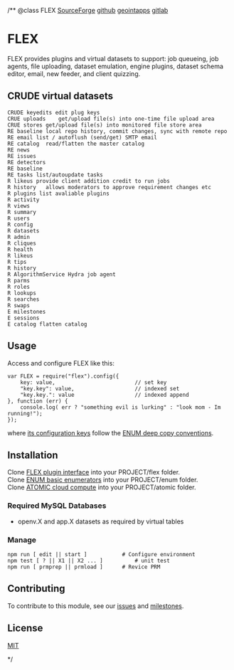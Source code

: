 /**
@class FLEX
	[SourceForge](https://sourceforge.net) 
	[github](https://github.com/acmesds/flex) 
	[geointapps](https://git.geointapps.org/acmesds/flex)
	[gitlab](https://gitlab.west.nga.ic.gov/acmesds/flex)

# FLEX

FLEX provides plugins and virtual datasets to support: job queueing, job agents, file uploading, dataset emulation, 
engine plugins, dataset schema editor, email, new feeder, and client quizzing.

## CRUDE virtual datasets

	CRUDE keyedits edit plug keys
	CRUE uploads	get/upload file(s) into one-time file upload area
	CRUE stores	get/upload file(s) into monitored file store area
	RE baseline local repo history, commit changes, sync with remote repo
	RE email list / autoflush (send/get) SMTP email
	RE catalog	read/flatten the master catalog
	RE news			
	RE issues		
	RE detectors
	RE baseline
	RE tasks list/autoupdate tasks
	R likeus provide client addition credit to run jobs
	R history	allows moderators to approve requirement changes etc
	R plugins list avaliable plugins
	R activity
	R views
	R summary
	R users
	R config
	R datasets
	R admin
	R cliques
	R health
	R likeus
	R tips
	R history
	R AlgorithmService Hydra job agent
	R parms		 
	R roles			
	R lookups				
	R searches
	R swaps		 	
	E milestones 		
	E sessions	
	E catalog flatten catalog

## Usage

Access and configure FLEX like this:

	var FLEX = require("flex").config({
		key: value, 						// set key
		"key.key": value, 					// indexed set
		"key.key.": value					// indexed append
	}, function (err) {
		console.log( err ? "something evil is lurking" : "look mom - Im running!");
	});

where [its configuration keys](https://totem.west.ile.nga.ic.gov/shares/prm/flex/index.html) follow 
the [ENUM deep copy conventions](https://github.com/acmesds/enum).

## Installation

Clone [FLEX plugin interface](https://github.com/acmesds/flex) into your PROJECT/flex folder.  
Clone [ENUM basic enumerators](https://github.com/acmesds/enum) into your PROJECT/enum folder.  
Clone [ATOMIC cloud compute](https://github.com/acmesds/atomic) into your PROJECT/atomic folder.  

### Required MySQL Databases

* openv.X and app.X datasets as required by virtual tables

### Manage 

	npm run [ edit || start ]			# Configure environment
	npm test [ ? || X1 || X2 ... ]			# unit test
	npm run [ prmprep || prmload ]		# Revice PRM
	
## Contributing

To contribute to this module, see our [issues](https://totem.west.ile.nga.ic.gov/issues.view)
and [milestones](https://totem.west.ile.nga.ic.gov/milestones.view).

## License

[MIT](LICENSE)

*/